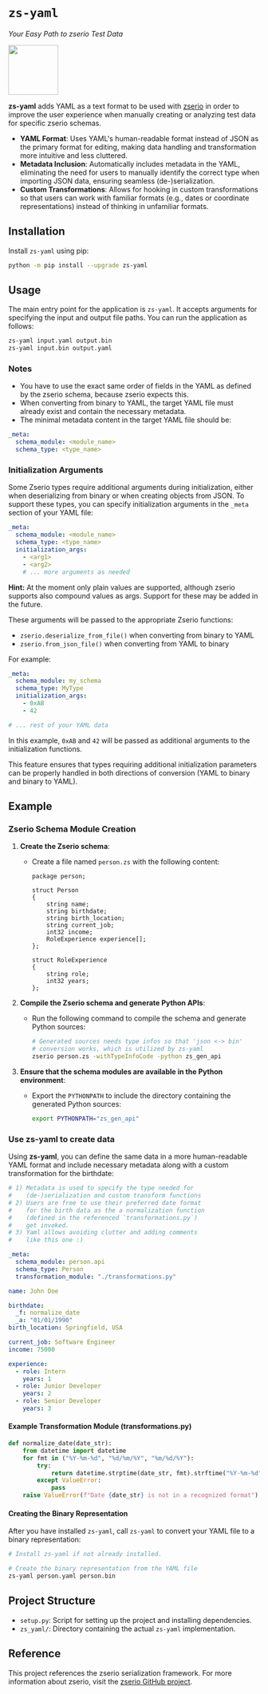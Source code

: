 # `zs-yaml`

*Your Easy Path to zserio Test Data*

<img src="doc/zs-yaml.png" alt="" height="100">

**zs-yaml** adds YAML as a text format to be used with [zserio](https://github.com/ndsev/zserio) in order to improve the user experience when manually creating or analyzing test data for specific zserio schemas.

- **YAML Format**: Uses YAML's human-readable format instead of JSON as the primary format for editing, making data handling and transformation more intuitive and less cluttered.
- **Metadata Inclusion**: Automatically includes metadata in the YAML, eliminating the need for users to manually identify the correct type when importing JSON data, ensuring seamless (de-)serialization.
- **Custom Transformations**: Allows for hooking in custom transformations so that users can work with familiar formats (e.g., dates or coordinate representations) instead of thinking in unfamiliar formats.

## Installation

Install `zs-yaml` using pip:

```bash
python -m pip install --upgrade zs-yaml
```

## Usage

The main entry point for the application is `zs-yaml`. It accepts arguments for specifying the input and output file paths. You can run the application as follows:

```bash
zs-yaml input.yaml output.bin
zs-yaml input.bin output.yaml
```

### Notes

- You have to use the exact same order of fields in the YAML as defined by the zserio schema, because zserio expects this.
- When converting from binary to YAML, the target YAML file must already exist and contain the necessary metadata.
- The minimal metadata content in the target YAML file should be:

```yaml
_meta:
  schema_module: <module_name>
  schema_type: <type_name>
```

### Initialization Arguments

Some Zserio types require additional arguments during initialization, either when deserializing from binary or when creating objects from JSON. To support these types, you can specify initialization arguments in the `_meta` section of your YAML file:

```yaml
_meta:
  schema_module: <module_name>
  schema_type: <type_name>
  initialization_args:
    - <arg1>
    - <arg2>
    # ... more arguments as needed
```

**Hint:** At the moment only plain values are supported, although zserio supports also compound values as args.
Support for these may be added in the future.

These arguments will be passed to the appropriate Zserio functions:
- `zserio.deserialize_from_file()` when converting from binary to YAML
- `zserio.from_json_file()` when converting from YAML to binary

For example:

```yaml
_meta:
  schema_module: my_schema
  schema_type: MyType
  initialization_args:
    - 0xAB
    - 42

# ... rest of your YAML data
```

In this example, `0xAB` and `42` will be passed as additional arguments to the initialization functions.

This feature ensures that types requiring additional initialization parameters can be properly handled in both directions of conversion (YAML to binary and binary to YAML).

## Example

### Zserio Schema Module Creation

1. **Create the Zserio schema**:
   - Create a file named `person.zs` with the following content:

     ```zserio
     package person;

     struct Person
     {
         string name;
         string birthdate;
         string birth_location;
         string current_job;
         int32 income;
         RoleExperience experience[];
     };

     struct RoleExperience
     {
         string role;
         int32 years;
     };
     ```

2. **Compile the Zserio schema and generate Python APIs**:
   - Run the following command to compile the schema and generate Python sources:

     ```sh
     # Generated sources needs type infos so that 'json <-> bin'
     # conversion works, which is utilized by zs-yaml
     zserio person.zs -withTypeInfoCode -python zs_gen_api
     ```

3. **Ensure that the schema modules are available in the Python environment**:
   - Export the `PYTHONPATH` to include the directory containing the generated Python sources:

     ```sh
     export PYTHONPATH="zs_gen_api"
     ```

### Use zs-yaml to create data

Using **zs-yaml**, you can define the same data in a more human-readable YAML format and include necessary metadata along with a custom transformation for the birthdate:

```yaml
# 1) Metadata is used to specify the type needed for
#    (de-)serialization and custom transform functions
# 2) Users are free to use their preferred date format
#    for the birth data as the a normalization function
#    (defined in the referenced `transformations.py`)
#    get invoked.
# 3) Yaml allows avoiding clutter and adding comments
#    like this one :)

_meta:
  schema_module: person.api
  schema_type: Person
  transformation_module: "./transformations.py"

name: John Doe

birthdate:
  _f: normalize_date
  _a: "01/01/1990"
birth_location: Springfield, USA

current_job: Software Engineer
income: 75000

experience:
  - role: Intern
    years: 1
  - role: Junior Developer
    years: 2
  - role: Senior Developer
    years: 3
```

#### Example Transformation Module (transformations.py)

```python
def normalize_date(date_str):
    from datetime import datetime
    for fmt in ("%Y-%m-%d", "%d/%m/%Y", "%m/%d/%Y"):
        try:
            return datetime.strptime(date_str, fmt).strftime("%Y-%m-%d")
        except ValueError:
            pass
    raise ValueError(f"Date {date_str} is not in a recognized format")
```

#### Creating the Binary Representation

After you have installed `zs-yaml`, call `zs-yaml` to convert your YAML file to a binary representation:

```sh
# Install zs-yaml if not already installed.

# Create the binary representation from the YAML file
zs-yaml person.yaml person.bin
```

## Project Structure

- `setup.py`: Script for setting up the project and installing dependencies.
- `zs_yaml/`: Directory containing the actual `zs-yaml` implementation.

## Reference

This project references the zserio serialization framework. For more information about zserio, visit the [zserio GitHub project](https://github.com/ndsev/zserio).